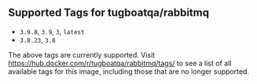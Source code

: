 ## Supported Tags for tugboatqa/rabbitmq

* `3.9.8`, `3.9`, `3`, `latest`
* `3.8.23`, `3.8`

The above tags are currently supported. Visit https://hub.docker.com/r/tugboatqa/rabbitmq/tags/ to see a list of all available tags for this image, including those that are no longer supported.
